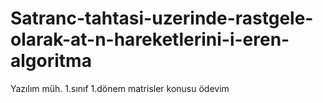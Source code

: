 # Satranc-tahtasi-uzerinde-rastgele-olarak-at-n-hareketlerini-i-eren-algoritma
Yazılım müh. 1.sınıf 1.dönem matrisler konusu ödevim
